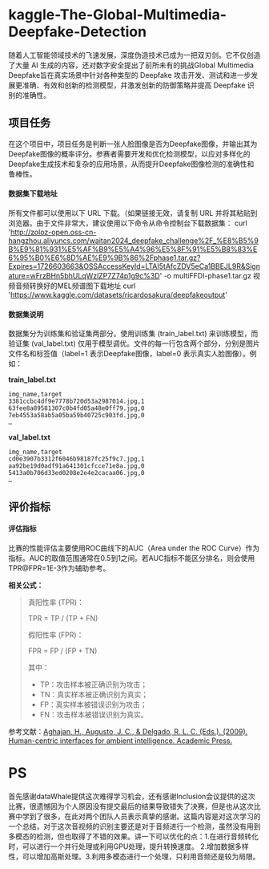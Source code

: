 # kaggle-The-Global-Multimedia-Deepfake-Detection
   随着人工智能领域技术的飞速发展，深度伪造技术已成为一把双刃剑。它不仅创造了大量 AI 生成的内容，还对数字安全提出了前所未有的挑战Global Multimedia Deepfake旨在真实场景中针对各种类型的 Deepfake 攻击开发、测试和进一步发展更准确、有效和创新的检测模型，并激发创新的防御策略并提高 Deepfake 识别的准确性。
## 项目任务
在这个项目中，项目任务是判断一张人脸图像是否为Deepfake图像，并输出其为Deepfake图像的概率评分。参赛者需要开发和优化检测模型，以应对多样化的Deepfake生成技术和复杂的应用场景，从而提升Deepfake图像检测的准确性和鲁棒性。
#### 数据集下载地址
所有文件都可以使用以下 URL 下载。（如果链接无效，请复制 URL 并将其粘贴到浏览器。由于文件非常大，建议使用以下命令从命令控制台下载数据集：
curl 'http://zoloz-open.oss-cn-hangzhou.aliyuncs.com/waitan2024_deepfake_challenge%2F_%E8%B5%9B%E9%81%931%E5%AF%B9%E5%A4%96%E5%8F%91%E5%B8%83%E6%95%B0%E6%8D%AE%E9%9B%86%2Fphase1.tar.gz?Expires=1726603663&OSSAccessKeyId=LTAI5tAfcZDV5eCa1BBEJL9R&Signature=wFrzBHn5bhULqWzlZP7Z74p1g9c%3D' -o multiFFDI-phase1.tar.gz
视频音频转换好的MEL频谱图下载地址
curl 'https://www.kaggle.com/datasets/ricardosakura/deepfakeoutput'
#### 数据集说明
数据集分为训练集和验证集两部分。使用训练集 (train_label.txt) 来训练模型，而验证集 (val_label.txt) 仅用于模型调优。文件的每一行包含两个部分，分别是图片文件名和标签值（label=1 表示Deepfake图像，label=0 表示真实人脸图像）。例如：

**train_label.txt**

```
img_name,target
3381ccbc4df9e7778b720d53a2987014.jpg,1
63fee8a89581307c0b4fd05a48e0ff79.jpg,0
7eb4553a58ab5a05ba59b40725c903fd.jpg,0
…
```

**val_label.txt**

```
img_name,target
cd0e3907b3312f6046b98187fc25f9c7.jpg,1
aa92be19d0adf91a641301cfcce71e8a.jpg,0
5413a0b706d33ed0208e2e4e2cacaa06.jpg,0
…
```

## 评价指标


#### 评估指标
比赛的性能评估主要使用ROC曲线下的AUC（Area under the ROC Curve）作为指标。AUC的取值范围通常在0.5到1之间。若AUC指标不能区分排名，则会使用TPR@FPR=1E-3作为辅助参考。

**相关公式：**

> 真阳性率 (TPR)：
>
> TPR = TP / (TP + FN)
>
> 假阳性率 (FPR)：
>
> FPR = FP / (FP + TN)
>
> 其中：
> - TP：攻击样本被正确识别为攻击；
> - TN：真实样本被正确识别为真实；
> - FP：真实样本被错误识别为攻击；
> - FN：攻击样本被错误识别为真实。

参考文献：[Aghajan, H., Augusto, J. C., & Delgado, R. L. C. (Eds.). (2009). Human-centric interfaces for ambient intelligence. Academic Press.](https://books.google.com/books?hl=zh-CN&lr=&id=64icBAAAQBAJ&oi=fnd&pg=PP1&dq=Human-centric+interfaces+for+ambient+intelligence&ots=mKNsJrymuK&sig=_ZrNLwqT9R6BDddTLy02FF1B3WE)

# PS
首先感谢dataWhale提供这次难得学习机会，还有感谢Inclusion会议提供的这次比赛，很遗憾因为个人原因没有提交最后的结果导致错失了决赛，但是也从这次比赛中学到了很多，在此对两个团队人员表示真挚的感谢。这篇内容是对这次学习的一个总结，对于这次音视频的识别主要还是对于音频进行一个检测，虽然没有用到多模态的检测，但也取得了不错的效果。讲一下可以优化的点：1.在进行音频转化时，可以进行一个并行处理或利用GPU处理，提升转换速度。 2.增加数据多样性，可以增加高斯处理。3.利用多模态进行一个处理，只利用音频还是较为局限。

